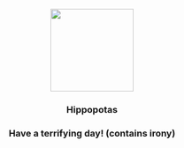 <p align="center">
    <img src="https://raw.githubusercontent.com/PokeAPI/sprites/master/sprites/pokemon/449.png" width="150" height="150">
</p>
<h3 align="center"> <b>Hippopotas</b></h3>
<h3 align="center">Have a terrifying day! (contains irony)</h3>
